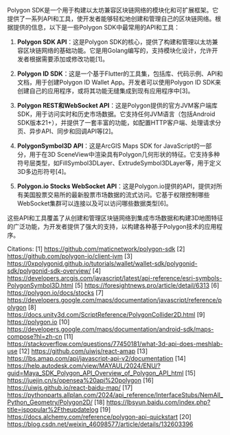 Polygon SDK是一个用于构建以太坊兼容区块链网络的模块化和可扩展框架。它提供了一系列API和工具，使开发者能够轻松地创建和管理自己的区块链网络。根据提供的信息，以下是一些Polygon SDK中最常用的API和工具：

1. **Polygon SDK API**：这是Polygon SDK的核心，提供了构建和管理以太坊兼容区块链网络的基础功能。它是用Golang编写的，支持模块化设计，允许开发者根据需要添加或修改功能[1]。

2. **Polygon ID SDK**：这是一个基于Flutter的工具集，包括库、代码示例、API和文档，用于创建Polygon ID Wallet App。开发者可以使用Polygon ID SDK来创建自己的应用程序，或将其功能无缝集成到现有应用程序中[3]。

3. **Polygon REST和WebSocket API**：这是Polygon提供的官方JVM客户端库SDK，用于访问实时和历史市场数据。它支持任何JVM语言（包括Android SDK版本21+），并提供了一套丰富的功能，如配置HTTP客户端、处理请求分页、异步API、同步和回调API等[2]。

4. **PolygonSymbol3D API**：这是ArcGIS Maps SDK for JavaScript的一部分，用于在3D SceneView中渲染具有Polygon几何形状的特征。它支持多种符号层类型，如FillSymbol3DLayer、ExtrudeSymbol3DLayer等，用于定义3D多边形符号[4]。

5. **Polygon.io Stocks WebSocket API**：这是Polygon.io提供的API，提供对所有美国股票交易所的最新股票市场数据的流式访问。它基于权限控制哪些WebSocket集群可以连接以及可以访问哪些数据类型[6]。

这些API和工具覆盖了从创建和管理区块链网络到集成市场数据和构建3D地图特征的广泛功能，为开发者提供了强大的支持，以构建各种基于Polygon技术的应用程序。

Citations:
[1] https://github.com/maticnetwork/polygon-sdk
[2] https://github.com/polygon-io/client-jvm
[3] https://0xpolygonid.github.io/tutorials/wallet/wallet-sdk/polygonid-sdk/polygonid-sdk-overview/
[4] https://developers.arcgis.com/javascript/latest/api-reference/esri-symbols-PolygonSymbol3D.html
[5] https://foresightnews.pro/article/detail/6313
[6] https://polygon.io/docs/stocks
[7] https://developers.google.com/maps/documentation/javascript/reference/polygon
[8] https://docs.unity3d.com/ScriptReference/PolygonCollider2D.html
[9] https://polygon.io
[10] https://developers.google.com/maps/documentation/android-sdk/maps-compose?hl=zh-cn
[11] https://stackoverflow.com/questions/77450181/what-3d-api-does-meshlab-use
[12] https://github.com/uiwjs/react-amap
[13] https://lbs.amap.com/api/javascript-api-v2/documentation
[14] https://help.autodesk.com/view/MAYAUL/2024/ENU/?guid=Maya_SDK_Polygon_API_Overview_of_Polygon_API_html
[15] https://juejin.cn/s/opensea%20api%20polygon
[16] https://uiwjs.github.io/react-baidu-map/
[17] https://pythonparts.allplan.com/2024/api_reference/InterfaceStubs/NemAll_Python_Geometry/Polygon2D/
[18] https://lbsyun.baidu.com/index.php?title=jspopular%2Ftheupdatelog
[19] https://docs.alchemy.com/reference/polygon-api-quickstart
[20] https://blog.csdn.net/weixin_46098577/article/details/132603396